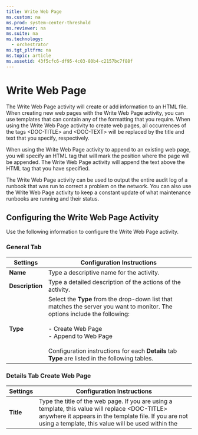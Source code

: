 ```yaml
---
title: Write Web Page
ms.custom: na
ms.prod: system-center-threshold
ms.reviewer: na
ms.suite: na
ms.technology: 
  - orchestrator
ms.tgt_pltfrm: na
ms.topic: article
ms.assetid: 43f5cfc6-df95-4c03-80b4-c2157bc7f88f
---
```

# Write Web Page
The Write Web Page activity will create or add information to an HTML file. When creating new web pages with the Write Web Page activity, you can use templates that can contain any of the formatting that you require. When using the Write Web Page activity to create web pages, all occurrences of the tags <DOC\-TITLE> and <DOC\-TEXT> will be replaced by the title and text that you specify, respectively.  
  
When using the Write Web Page activity to append to an existing web page, you will specify an HTML tag that will mark the position where the page will be appended. The Write Web Page activity will append the text above the HTML tag that you have specified.  
  
The Write Web Page activity can be used to output the entire audit log of a runbook that was run to correct a problem on the network. You can also use the Write Web Page activity to keep a constant update of what maintenance runbooks are running and their status.  
  
## Configuring the Write Web Page Activity  
Use the following information to configure the Write Web Page activity.  
  
### General Tab  
  
|Settings|Configuration Instructions|  
|------------|------------------------------|  
|**Name**|Type a descriptive name for the activity.|  
|**Description**|Type a detailed description of the actions of the activity.|  
|**Type**|Select the **Type** from the drop\-down list that matches the server you want to monitor. The options include the following:<br /><br />-   Create Web Page<br />-   Append to Web Page<br /><br />Configuration instructions for each **Details** tab **Type** are listed in the following tables.|  
  
### Details Tab Create Web Page  
  
|Settings|Configuration Instructions|  
|------------|------------------------------|  
|**Title**|Type the title of the web page. If you are using a template, this value will replace <DOC\-TITLE> anywhere it appears in the template file. If you are not using a template, this value will be used within the <TITLE> tag in the header of the HTML file.|  
|**Text**|Type the text of the web page. If you are using a template, this value will replace <DOC\-TEXT> anywhere it appears in the template file. If you are not using a template, this value will be used within the <BODY> tag in the header of the HTML file.|  
|**Template**|Type the path and file name of the template file that you are using. You can also use the ellipsis **\(...\)** button to browse for the file.|  
|**Folder**|Type the path of the folder where you want the web page to be created.|  
|**File name**|Select to specify the file name of the web page that will be created.|  
|**Create a file with a unique name**|Select to automatically generate a unique name for the web page when it is created. This file will have the extension .html.|  
  
### Details Tab Append to Web Page  
  
|Settings|Configuration Instructions|  
|------------|------------------------------|  
|**Tag**|Type the tag that will mark the point where the page will be appended. It is recommended to use the default tag <OP\-TAG\-APPEND\-WEB>.|  
|**Text**|Type the text that will be appended to the web page.|  
|**Web page**|Type the path and file name of the web page file that you are appending. You can also use the ellipsis **\(...\)** button to browse for the file.|  
  
### Published Data  
The following table lists the published data items.  
  
|Item|Description|  
|--------|---------------|  
|Full path and name of Web Page|The full path of the HTML file that was created or appended.|  
|Source text of the web page created|The text contained within the HTML file.|  
|Title to add to the created web page|The title that was added to the web page. This published data is only available when **Create Web Page** is selected on the **General** tab.|  
|Text to add to the web page|The text that was added to the web page. This value is determined by the **Text** field in both the **Create Web Page** and **Append to Web Page** modes.|  
  
